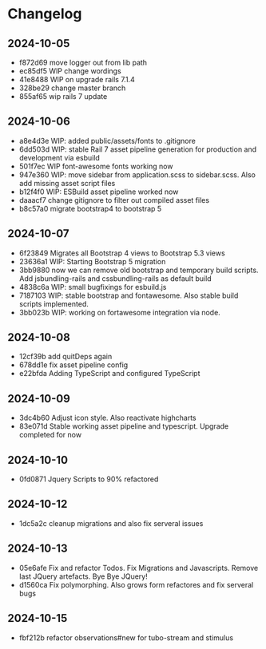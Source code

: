 # Changelog

## 2024-10-05

- f872d69 move logger out from lib path
- ec85df5 WIP change wordings
- 41e8488 WIP on upgrade rails 7.1.4
- 328be29 change master branch
- 855af65 wip rails 7 update
## 2024-10-06

- a8e4d3e WIP: added public/assets/fonts to .gitignore
- 6dd503d WIP: stable Rail 7 asset pipeline generation for production and development via esbuild
- 501f7ec WIP font-awesome fonts working now
- 947e360 WIP: move sidebar from application.scss to sidebar.scss. Also add missing asset script files
- b12f4f0 WIP: ESBuild asset pipeline worked now
- daaacf7 change gitignore to filter out compiled asset files
- b8c57a0 migrate bootstrap4 to bootstrap 5
## 2024-10-07

- 6f23849 Migrates all Bootstrap 4 views to Bootstrap 5.3 views
- 23636a1 WIP: Starting Bootstrap 5 migration
- 3bb9880 now we can remove old bootstrap and temporary build scripts. Add jsbundling-rails and cssbundling-rails as default build
- 4838c6a WIP: small bugfixings for esbuild.js
- 7187103 WIP: stable bootstrap and fontawesome. Also stable build scripts implemented.
- 3bb023b WIP: working on fortawesome integration via node.
## 2024-10-08

- 12cf39b add quitDeps again
- 678dd1e fix asset pipeline config
- e22bfda Adding TypeScript and configured TypeScript
## 2024-10-09

- 3dc4b60 Adjust icon style. Also reactivate highcharts
- 83e071d Stable working asset pipeline and typescript. Upgrade completed for now
## 2024-10-10

- 0fd0871 Jquery Scripts to 90% refactored
## 2024-10-12

- 1dc5a2c cleanup migrations and also fix serveral issues
## 2024-10-13

- 05e6afe Fix and refactor Todos. Fix Migrations and Javascripts. Remove last JQuery artefacts. Bye Bye JQuery!
- d1560ca Fix polymorphing. Also grows form refactores and fix serveral bugs
## 2024-10-15

- fbf212b refactor observations#new for tubo-stream and stimulus

